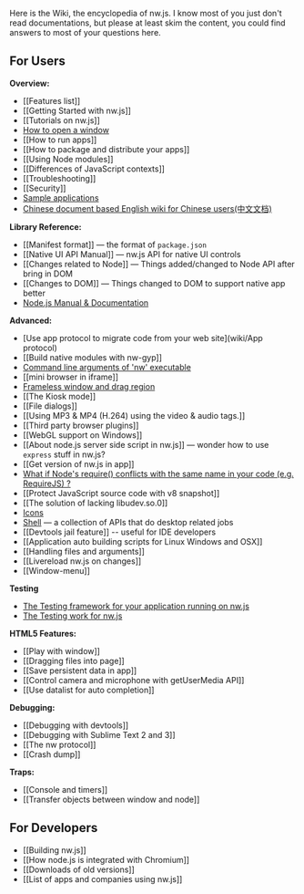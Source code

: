 Here is the Wiki, the encyclopedia of nw.js. I know most of you just don't read documentations, but please at least skim the content, you could find answers to most of your questions here.

## For Users


**Overview:**
* [[Features list]]
* [[Getting Started with nw.js]]
* [[Tutorials on nw.js]]
* [How to open a window](wiki/Window)
* [[How to run apps]]
* [[How to package and distribute your apps]]
* [[Using Node modules]]
* [[Differences of JavaScript contexts]]
* [[Troubleshooting]]
* [[Security]]
* [Sample applications](https://github.com/zcbenz/nw-sample-apps)
* [Chinese document based English wiki for Chinese users(中文文档)](http://www.xuanhun521.com/?search=node)

**Library Reference:**
* [[Manifest format]] — the format of `package.json`
* [[Native UI API Manual]] — nw.js API for native UI controls
* [[Changes related to Node]] — Things added/changed to Node API after bring in DOM
* [[Changes to DOM]] — Things changed to DOM to support native app better
* [Node.js Manual & Documentation](http://nodejs.org/api/)

**Advanced:**
* [Use app protocol to migrate code from your web site](wiki/App protocol)
* [[Build native modules with nw-gyp]]
* [Command line arguments of 'nw' executable](wiki/Command-line-switches)
* [[mini browser in iframe]]
* [Frameless window and drag region](wiki/Frameless-window)
* [[The Kiosk mode]]
* [[File dialogs]]
* [[Using MP3 & MP4 (H.264) using the  video  &  audio  tags.]]
* [[Third party browser plugins]]
* [[WebGL support on Windows]]
* [[About node.js server side script in nw.js]] — wonder how to use `express` stuff in nw.js?
* [[Get version of nw.js in app]]
* [What if Node's require() conflicts with the same name in your code (e.g. RequireJS) ?](wiki/faq-name-conflict)
* [[Protect JavaScript source code with v8 snapshot]]
* [[The solution of lacking libudev.so.0]]
* [Icons](wiki/Icons)
* [Shell](wiki/Shell) — a collection of APIs that do desktop related jobs
* [[Devtools jail feature]] -- useful for IDE developers
* [[Application auto building scripts for Linux Windows and OSX]]
* [[Handling files and arguments]]
* [[Livereload nw.js on changes]]
* [[Window-menu]]

**Testing**
* [The Testing framework for your application running on nw.js](wiki/chromedriver)
* [The Testing work for nw.js](wiki/Testing)

**HTML5 Features:**
* [[Play with window]]
* [[Dragging files into page]]
* [[Save persistent data in app]]
* [[Control camera and microphone with getUserMedia API]]
* [[Use datalist for auto completion]]

**Debugging:**
* [[Debugging with devtools]]
* [[Debugging with Sublime Text 2 and 3]]
* [[The nw protocol]]
* [[Crash dump]]

**Traps:**
* [[Console and timers]]
* [[Transfer objects between window and node]]

## For Developers

* [[Building nw.js]]
* [[How node.js is integrated with Chromium]]
* [[Downloads of old versions]]
* [[List of apps and companies using nw.js]]